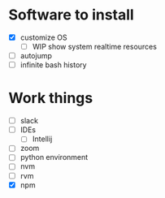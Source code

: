 Software to install
================================================================================

- [x] customize OS
    - [ ] WIP show system realtime resources
- [ ] autojump
- [ ] infinite bash history

# Work things

- [ ] slack
- [ ] IDEs
    - [ ] Intellij
- [ ] zoom
- [ ] python environment
- [ ] nvm
- [ ] rvm
- [x] npm